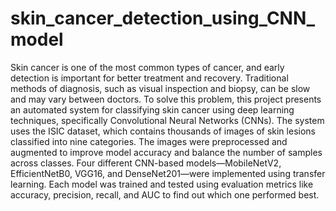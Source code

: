 # skin_cancer_detection_using_CNN_model
Skin cancer is one of the most common types of cancer, and early detection is important for better 
treatment and recovery. Traditional methods of diagnosis, such as visual inspection and biopsy, can 
be slow and may vary between doctors. To solve this problem, this project presents an automated 
system for classifying skin cancer using deep learning techniques, specifically Convolutional Neural 
Networks (CNNs). The system uses the ISIC dataset, which contains thousands of images of skin 
lesions classified into nine categories. The images were preprocessed and augmented to improve 
model accuracy and balance the number of samples across classes. Four different CNN-based 
models—MobileNetV2, EfficientNetB0, VGG16, and DenseNet201—were implemented using 
transfer learning. Each model was trained and tested using evaluation metrics like accuracy, 
precision, recall, and AUC to find out which one performed best.
